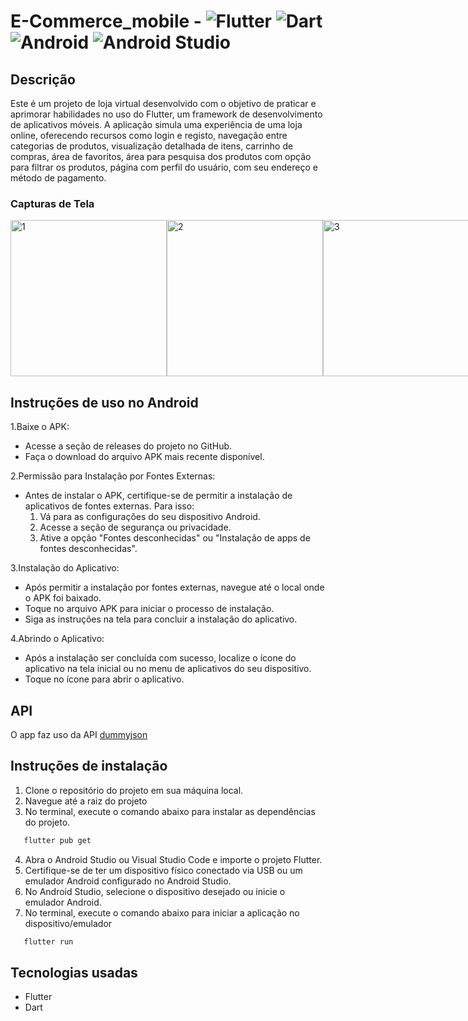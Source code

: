 # E-Commerce_mobile - ![Flutter](https://img.shields.io/badge/Flutter-%2302569B.svg?style=for-the-badge&logo=Flutter&logoColor=white) ![Dart](https://img.shields.io/badge/dart-%230175C2.svg?style=for-the-badge&logo=dart&logoColor=white) ![Android](https://img.shields.io/badge/Android-3DDC84?style=for-the-badge&logo=android&logoColor=white) ![Android Studio](https://img.shields.io/badge/android%20studio-346ac1?style=for-the-badge&logo=android%20studio&logoColor=white) 
## Descrição

Este é um projeto de loja virtual desenvolvido com o objetivo de praticar e aprimorar 
habilidades no uso do Flutter, um framework de desenvolvimento de aplicativos móveis. 
A aplicação simula uma experiência de uma loja online, oferecendo recursos como login e registo, navegação entre categorias de produtos, visualização detalhada de itens, carrinho de compras, área de favoritos, área para pesquisa dos produtos com opção para filtrar os produtos, página com perfil do usuário, com seu endereço e método de pagamento.

### Capturas de Tela
<div style="display: flex;">
  <img src="" alt="1" width="250" />
  <img src="" alt="2" width="250" />
  <img src="" alt="3" width="250" />
</div>

## Instruções de uso no Android
1.Baixe o APK:
  - Acesse a seção de releases do projeto no GitHub.
  - Faça o download do arquivo APK mais recente disponível.
    
2.Permissão para Instalação por Fontes Externas:
  - Antes de instalar o APK, certifique-se de permitir a instalação de aplicativos de fontes externas. Para isso:
    1. Vá para as configurações do seu dispositivo Android.
    2. Acesse a seção de segurança ou privacidade.
    3. Ative a opção "Fontes desconhecidas" ou "Instalação de apps de fontes desconhecidas".
    
3.Instalação do Aplicativo:
  - Após permitir a instalação por fontes externas, navegue até o local onde o APK foi baixado.
  - Toque no arquivo APK para iniciar o processo de instalação.
  - Siga as instruções na tela para concluir a instalação do aplicativo.
    
4.Abrindo o Aplicativo:
  - Após a instalação ser concluída com sucesso, localize o ícone do aplicativo na tela inicial ou no menu de aplicativos do seu dispositivo.  
  - Toque no ícone para abrir o aplicativo.

## API
O app faz uso da API [dummyjson](http://dummyjson.com/)

## Instruções de instalação
1. Clone o repositório do projeto em sua máquina local.
2. Navegue até a raiz do projeto
3. No terminal, execute o comando abaixo para instalar as dependências do projeto.
```bash
   flutter pub get
   ```
4. Abra o Android Studio ou Visual Studio Code e importe o projeto Flutter.
5. Certifique-se de ter um dispositivo físico conectado via USB ou um emulador Android configurado no Android Studio.
6. No Android Studio, selecione o dispositivo desejado ou inicie o emulador Android.
7. No terminal, execute o comando abaixo para iniciar a aplicação no dispositivo/emulador
```bash
   flutter run
   ```

## Tecnologias usadas
- Flutter
- Dart

